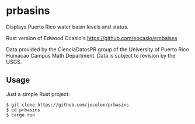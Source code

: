 # prbasins
Displays Puerto Rico water basin levels and status.

Rust version of Edwood Ocasio's https://github.com/eocasio/embalses

Data provided by the CienciaDatosPR group of the University of Puerto Rico
Humacao Campus Math Department. Data is subject to revision by the USGS.

## Usage
Just a simple Rust project:

```
$ git clone https://github.com/jecolon/prbasins
$ cd prbasins
$ cargo run
```

